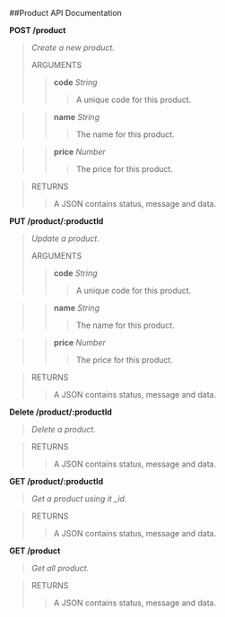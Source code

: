 ##Product API Documentation

**POST /product**
>
> *Create a new product.*
> 
> ARGUMENTS
> 
> > **code** *String*
> > > A unique code for this product. 

> >**name** *String*
> > > The name for this product.

> >**price** *Number*   
> > > The price for this product.

> RETURNS
>  > A JSON contains status, message and data.

**PUT /product/:productId**
>
> *Update a product.*
> 
> ARGUMENTS
> 
> > **code** *String*
> > > A unique code for this product. 

> >**name** *String*
> > > The name for this product.

> >**price** *Number*   
> > > The price for this product.

> RETURNS
>  > A JSON contains status, message and data.

**Delete /product/:productId**
>
> *Delete a product.*


> RETURNS
>  > A JSON contains status, message and data.

**GET /product/:productId**
>
> *Get a product using it _id.*
> 

> RETURNS
>  > A JSON contains status, message and data.

**GET /product**
>
> *Get all product.*

> RETURNS
>  > A JSON contains status, message and data.